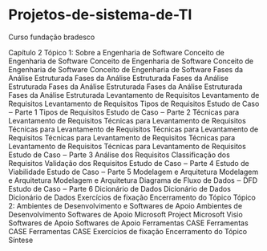 # Projetos-de-sistema-de-TI
Curso fundação bradesco


 Capítulo 2
 Tópico 1: Sobre a Engenharia de Software
 Conceito de Engenharia de Software
 Conceito de Engenharia de Software
 Conceito de Engenharia de Software
 Conceito de Engenharia de Software
 Fases da Análise Estruturada
 Fases da Análise Estruturada
 Fases da Análise Estruturada
 Fases da Análise Estruturada
 Fases da Análise Estruturada
 Fases da Análise Estruturada
 Levantamento de Requisitos
 Levantamento de Requisitos
 Levantamento de Requisitos
 Tipos de Requisitos
 Estudo de Caso ‒ Parte 1
 Tipos de Requisitos
 Estudo de Caso ‒ Parte 2
 Técnicas para Levantamento de Requisitos
 Técnicas para Levantamento de Requisitos
 Técnicas para Levantamento de Requisitos
 Técnicas para Levantamento de Requisitos
 Técnicas para Levantamento de Requisitos
 Técnicas para Levantamento de Requisitos
 Técnicas para Levantamento de Requisitos
 Estudo de Caso ‒ Parte 3
 Análise dos Requisitos
 Classificação dos Requisitos
 Validação dos Requisitos
 Estudo de Caso ‒ Parte 4
 Estudo de Viabilidade
 Estudo de Caso ‒ Parte 5
 Modelagem e Arquitetura
 Modelagem e Arquitetura
 Modelagem e Arquitetura
 Diagrama de Fluxo de Dados ‒ DFD
 Estudo de Caso ‒ Parte 6
 Dicionário de Dados
 Dicionário de Dados
 Dicionário de Dados
 Exercícios de fixação
 Encerramento do Tópico
 Tópico 2: Ambientes de Desenvolvimento e Softwares de Apoio
 Ambientes de Desenvolvimento
 Softwares de Apoio
 Microsoft Project
 Microsoft Visio
 Softwares de Apoio
 Softwares de Apoio
 Ferramentas CASE
 Ferramentas CASE
 Ferramentas CASE
 Exercícios de fixação
 Encerramento do Tópico
 Síntese
